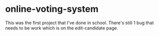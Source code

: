 # online-voting-system
This was the first project that I've done in school. 
There's still 1 bug that needs to be work which is on the edit-candidate page.
